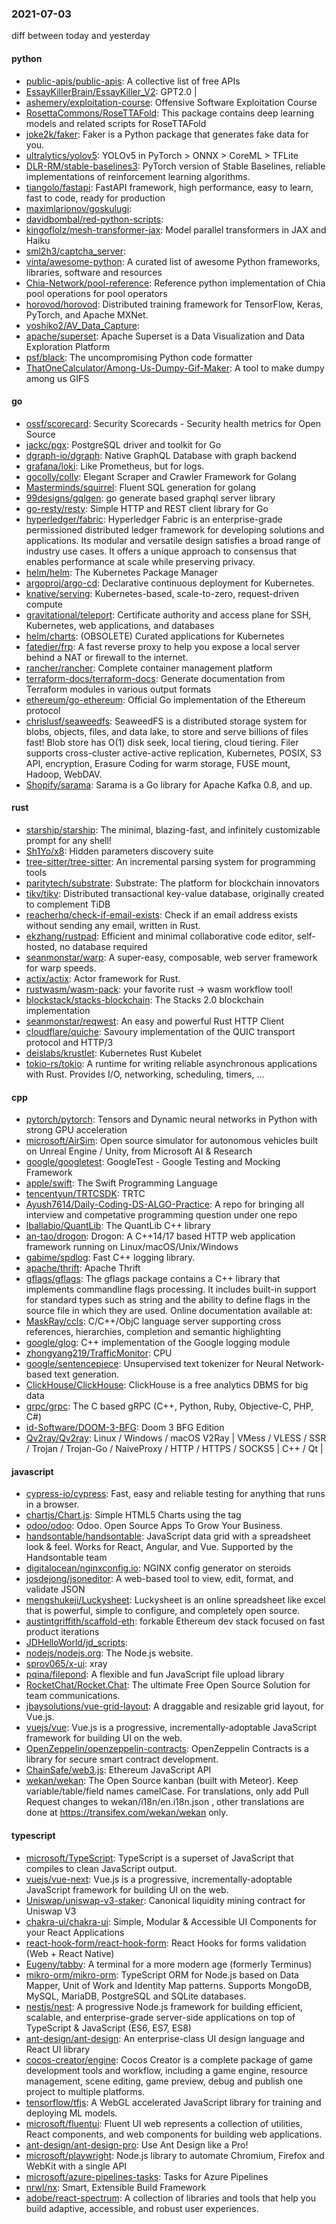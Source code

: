 ### 2021-07-03
diff between today and yesterday

#### python
* [public-apis/public-apis](https://github.com/public-apis/public-apis): A collective list of free APIs
* [EssayKillerBrain/EssayKiller_V2](https://github.com/EssayKillerBrain/EssayKiller_V2): GPT2.0 | 
* [ashemery/exploitation-course](https://github.com/ashemery/exploitation-course): Offensive Software Exploitation Course
* [RosettaCommons/RoseTTAFold](https://github.com/RosettaCommons/RoseTTAFold): This package contains deep learning models and related scripts for RoseTTAFold
* [joke2k/faker](https://github.com/joke2k/faker): Faker is a Python package that generates fake data for you.
* [ultralytics/yolov5](https://github.com/ultralytics/yolov5): YOLOv5 in PyTorch > ONNX > CoreML > TFLite
* [DLR-RM/stable-baselines3](https://github.com/DLR-RM/stable-baselines3): PyTorch version of Stable Baselines, reliable implementations of reinforcement learning algorithms.
* [tiangolo/fastapi](https://github.com/tiangolo/fastapi): FastAPI framework, high performance, easy to learn, fast to code, ready for production
* [maximlarionov/goskulugi](https://github.com/maximlarionov/goskulugi): 
* [davidbombal/red-python-scripts](https://github.com/davidbombal/red-python-scripts): 
* [kingoflolz/mesh-transformer-jax](https://github.com/kingoflolz/mesh-transformer-jax): Model parallel transformers in JAX and Haiku
* [sml2h3/captcha_server](https://github.com/sml2h3/captcha_server): 
* [vinta/awesome-python](https://github.com/vinta/awesome-python): A curated list of awesome Python frameworks, libraries, software and resources
* [Chia-Network/pool-reference](https://github.com/Chia-Network/pool-reference): Reference python implementation of Chia pool operations for pool operators
* [horovod/horovod](https://github.com/horovod/horovod): Distributed training framework for TensorFlow, Keras, PyTorch, and Apache MXNet.
* [yoshiko2/AV_Data_Capture](https://github.com/yoshiko2/AV_Data_Capture): 
* [apache/superset](https://github.com/apache/superset): Apache Superset is a Data Visualization and Data Exploration Platform
* [psf/black](https://github.com/psf/black): The uncompromising Python code formatter
* [ThatOneCalculator/Among-Us-Dumpy-Gif-Maker](https://github.com/ThatOneCalculator/Among-Us-Dumpy-Gif-Maker): A tool to make dumpy among us GIFS

#### go
* [ossf/scorecard](https://github.com/ossf/scorecard): Security Scorecards - Security health metrics for Open Source
* [jackc/pgx](https://github.com/jackc/pgx): PostgreSQL driver and toolkit for Go
* [dgraph-io/dgraph](https://github.com/dgraph-io/dgraph): Native GraphQL Database with graph backend
* [grafana/loki](https://github.com/grafana/loki): Like Prometheus, but for logs.
* [gocolly/colly](https://github.com/gocolly/colly): Elegant Scraper and Crawler Framework for Golang
* [Masterminds/squirrel](https://github.com/Masterminds/squirrel): Fluent SQL generation for golang
* [99designs/gqlgen](https://github.com/99designs/gqlgen): go generate based graphql server library
* [go-resty/resty](https://github.com/go-resty/resty): Simple HTTP and REST client library for Go
* [hyperledger/fabric](https://github.com/hyperledger/fabric): Hyperledger Fabric is an enterprise-grade permissioned distributed ledger framework for developing solutions and applications. Its modular and versatile design satisfies a broad range of industry use cases. It offers a unique approach to consensus that enables performance at scale while preserving privacy.
* [helm/helm](https://github.com/helm/helm): The Kubernetes Package Manager
* [argoproj/argo-cd](https://github.com/argoproj/argo-cd): Declarative continuous deployment for Kubernetes.
* [knative/serving](https://github.com/knative/serving): Kubernetes-based, scale-to-zero, request-driven compute
* [gravitational/teleport](https://github.com/gravitational/teleport): Certificate authority and access plane for SSH, Kubernetes, web applications, and databases
* [helm/charts](https://github.com/helm/charts): (OBSOLETE) Curated applications for Kubernetes
* [fatedier/frp](https://github.com/fatedier/frp): A fast reverse proxy to help you expose a local server behind a NAT or firewall to the internet.
* [rancher/rancher](https://github.com/rancher/rancher): Complete container management platform
* [terraform-docs/terraform-docs](https://github.com/terraform-docs/terraform-docs): Generate documentation from Terraform modules in various output formats
* [ethereum/go-ethereum](https://github.com/ethereum/go-ethereum): Official Go implementation of the Ethereum protocol
* [chrislusf/seaweedfs](https://github.com/chrislusf/seaweedfs): SeaweedFS is a distributed storage system for blobs, objects, files, and data lake, to store and serve billions of files fast! Blob store has O(1) disk seek, local tiering, cloud tiering. Filer supports cross-cluster active-active replication, Kubernetes, POSIX, S3 API, encryption, Erasure Coding for warm storage, FUSE mount, Hadoop, WebDAV.
* [Shopify/sarama](https://github.com/Shopify/sarama): Sarama is a Go library for Apache Kafka 0.8, and up.

#### rust
* [starship/starship](https://github.com/starship/starship):  The minimal, blazing-fast, and infinitely customizable prompt for any shell!
* [Sh1Yo/x8](https://github.com/Sh1Yo/x8): Hidden parameters discovery suite
* [tree-sitter/tree-sitter](https://github.com/tree-sitter/tree-sitter): An incremental parsing system for programming tools
* [paritytech/substrate](https://github.com/paritytech/substrate): Substrate: The platform for blockchain innovators
* [tikv/tikv](https://github.com/tikv/tikv): Distributed transactional key-value database, originally created to complement TiDB
* [reacherhq/check-if-email-exists](https://github.com/reacherhq/check-if-email-exists): Check if an email address exists without sending any email, written in Rust.
* [ekzhang/rustpad](https://github.com/ekzhang/rustpad): Efficient and minimal collaborative code editor, self-hosted, no database required
* [seanmonstar/warp](https://github.com/seanmonstar/warp): A super-easy, composable, web server framework for warp speeds.
* [actix/actix](https://github.com/actix/actix): Actor framework for Rust.
* [rustwasm/wasm-pack](https://github.com/rustwasm/wasm-pack):  your favorite rust -> wasm workflow tool!
* [blockstack/stacks-blockchain](https://github.com/blockstack/stacks-blockchain): The Stacks 2.0 blockchain implementation
* [seanmonstar/reqwest](https://github.com/seanmonstar/reqwest): An easy and powerful Rust HTTP Client
* [cloudflare/quiche](https://github.com/cloudflare/quiche):  Savoury implementation of the QUIC transport protocol and HTTP/3
* [deislabs/krustlet](https://github.com/deislabs/krustlet): Kubernetes Rust Kubelet
* [tokio-rs/tokio](https://github.com/tokio-rs/tokio): A runtime for writing reliable asynchronous applications with Rust. Provides I/O, networking, scheduling, timers, ...

#### cpp
* [pytorch/pytorch](https://github.com/pytorch/pytorch): Tensors and Dynamic neural networks in Python with strong GPU acceleration
* [microsoft/AirSim](https://github.com/microsoft/AirSim): Open source simulator for autonomous vehicles built on Unreal Engine / Unity, from Microsoft AI & Research
* [google/googletest](https://github.com/google/googletest): GoogleTest - Google Testing and Mocking Framework
* [apple/swift](https://github.com/apple/swift): The Swift Programming Language
* [tencentyun/TRTCSDK](https://github.com/tencentyun/TRTCSDK): TRTC
* [Ayush7614/Daily-Coding-DS-ALGO-Practice](https://github.com/Ayush7614/Daily-Coding-DS-ALGO-Practice): A repo for bringing all interview and competative programming question under one repo
* [lballabio/QuantLib](https://github.com/lballabio/QuantLib): The QuantLib C++ library
* [an-tao/drogon](https://github.com/an-tao/drogon): Drogon: A C++14/17 based HTTP web application framework running on Linux/macOS/Unix/Windows
* [gabime/spdlog](https://github.com/gabime/spdlog): Fast C++ logging library.
* [apache/thrift](https://github.com/apache/thrift): Apache Thrift
* [gflags/gflags](https://github.com/gflags/gflags): The gflags package contains a C++ library that implements commandline flags processing. It includes built-in support for standard types such as string and the ability to define flags in the source file in which they are used. Online documentation available at:
* [MaskRay/ccls](https://github.com/MaskRay/ccls): C/C++/ObjC language server supporting cross references, hierarchies, completion and semantic highlighting
* [google/glog](https://github.com/google/glog): C++ implementation of the Google logging module
* [zhongyang219/TrafficMonitor](https://github.com/zhongyang219/TrafficMonitor): CPU
* [google/sentencepiece](https://github.com/google/sentencepiece): Unsupervised text tokenizer for Neural Network-based text generation.
* [ClickHouse/ClickHouse](https://github.com/ClickHouse/ClickHouse): ClickHouse is a free analytics DBMS for big data
* [grpc/grpc](https://github.com/grpc/grpc): The C based gRPC (C++, Python, Ruby, Objective-C, PHP, C#)
* [id-Software/DOOM-3-BFG](https://github.com/id-Software/DOOM-3-BFG): Doom 3 BFG Edition
* [Qv2ray/Qv2ray](https://github.com/Qv2ray/Qv2ray):  Linux / Windows / macOS  V2Ray  |  VMess / VLESS / SSR / Trojan / Trojan-Go / NaiveProxy / HTTP / HTTPS / SOCKS5 |  C++ / Qt  |  

#### javascript
* [cypress-io/cypress](https://github.com/cypress-io/cypress): Fast, easy and reliable testing for anything that runs in a browser.
* [chartjs/Chart.js](https://github.com/chartjs/Chart.js): Simple HTML5 Charts using the <canvas> tag
* [odoo/odoo](https://github.com/odoo/odoo): Odoo. Open Source Apps To Grow Your Business.
* [handsontable/handsontable](https://github.com/handsontable/handsontable): JavaScript data grid with a spreadsheet look & feel. Works for React, Angular, and Vue. Supported by the Handsontable team 
* [digitalocean/nginxconfig.io](https://github.com/digitalocean/nginxconfig.io):  NGINX config generator on steroids 
* [josdejong/jsoneditor](https://github.com/josdejong/jsoneditor): A web-based tool to view, edit, format, and validate JSON
* [mengshukeji/Luckysheet](https://github.com/mengshukeji/Luckysheet): Luckysheet is an online spreadsheet like excel that is powerful, simple to configure, and completely open source.
* [austintgriffith/scaffold-eth](https://github.com/austintgriffith/scaffold-eth):  forkable Ethereum dev stack focused on fast product iterations
* [JDHelloWorld/jd_scripts](https://github.com/JDHelloWorld/jd_scripts): 
* [nodejs/nodejs.org](https://github.com/nodejs/nodejs.org): The Node.js website.
* [sprov065/x-ui](https://github.com/sprov065/x-ui):  xray 
* [pqina/filepond](https://github.com/pqina/filepond):  A flexible and fun JavaScript file upload library
* [RocketChat/Rocket.Chat](https://github.com/RocketChat/Rocket.Chat): The ultimate Free Open Source Solution for team communications.
* [jbaysolutions/vue-grid-layout](https://github.com/jbaysolutions/vue-grid-layout): A draggable and resizable grid layout, for Vue.js.
* [vuejs/vue](https://github.com/vuejs/vue):  Vue.js is a progressive, incrementally-adoptable JavaScript framework for building UI on the web.
* [OpenZeppelin/openzeppelin-contracts](https://github.com/OpenZeppelin/openzeppelin-contracts): OpenZeppelin Contracts is a library for secure smart contract development.
* [ChainSafe/web3.js](https://github.com/ChainSafe/web3.js): Ethereum JavaScript API
* [wekan/wekan](https://github.com/wekan/wekan): The Open Source kanban (built with Meteor). Keep variable/table/field names camelCase. For translations, only add Pull Request changes to wekan/i18n/en.i18n.json , other translations are done at https://transifex.com/wekan/wekan only.

#### typescript
* [microsoft/TypeScript](https://github.com/microsoft/TypeScript): TypeScript is a superset of JavaScript that compiles to clean JavaScript output.
* [vuejs/vue-next](https://github.com/vuejs/vue-next):  Vue.js is a progressive, incrementally-adoptable JavaScript framework for building UI on the web.
* [Uniswap/uniswap-v3-staker](https://github.com/Uniswap/uniswap-v3-staker): Canonical liquidity mining contract for Uniswap V3
* [chakra-ui/chakra-ui](https://github.com/chakra-ui/chakra-ui):  Simple, Modular & Accessible UI Components for your React Applications
* [react-hook-form/react-hook-form](https://github.com/react-hook-form/react-hook-form):  React Hooks for forms validation (Web + React Native)
* [Eugeny/tabby](https://github.com/Eugeny/tabby): A terminal for a more modern age (formerly Terminus)
* [mikro-orm/mikro-orm](https://github.com/mikro-orm/mikro-orm): TypeScript ORM for Node.js based on Data Mapper, Unit of Work and Identity Map patterns. Supports MongoDB, MySQL, MariaDB, PostgreSQL and SQLite databases.
* [nestjs/nest](https://github.com/nestjs/nest): A progressive Node.js framework for building efficient, scalable, and enterprise-grade server-side applications on top of TypeScript & JavaScript (ES6, ES7, ES8) 
* [ant-design/ant-design](https://github.com/ant-design/ant-design): An enterprise-class UI design language and React UI library
* [cocos-creator/engine](https://github.com/cocos-creator/engine): Cocos Creator is a complete package of game development tools and workflow, including a game engine, resource management, scene editing, game preview, debug and publish one project to multiple platforms.
* [tensorflow/tfjs](https://github.com/tensorflow/tfjs): A WebGL accelerated JavaScript library for training and deploying ML models.
* [microsoft/fluentui](https://github.com/microsoft/fluentui): Fluent UI web represents a collection of utilities, React components, and web components for building web applications.
* [ant-design/ant-design-pro](https://github.com/ant-design/ant-design-pro):  Use Ant Design like a Pro!
* [microsoft/playwright](https://github.com/microsoft/playwright): Node.js library to automate Chromium, Firefox and WebKit with a single API
* [microsoft/azure-pipelines-tasks](https://github.com/microsoft/azure-pipelines-tasks): Tasks for Azure Pipelines
* [nrwl/nx](https://github.com/nrwl/nx): Smart, Extensible Build Framework
* [adobe/react-spectrum](https://github.com/adobe/react-spectrum): A collection of libraries and tools that help you build adaptive, accessible, and robust user experiences.
